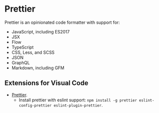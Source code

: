 # Prettier

Prettier is an opinionated code formatter with support for:

* JavaScript, including ES2017
* JSX
* Flow
* TypeScript
* CSS, Less, and SCSS
* JSON
* GraphQL
* Markdown, including GFM

## Extensions for Visual Code

* [Prettier](https://marketplace.visualstudio.com/items?itemName=esbenp.prettier-vscode).
  * Install prettier with eslint support: `npm install -g prettier eslint-config-prettier eslint-plugin-prettier`.
